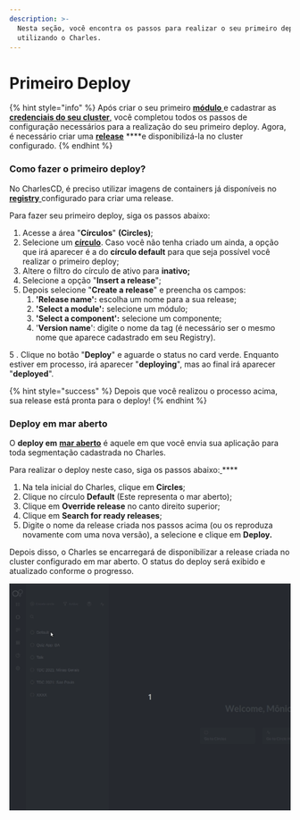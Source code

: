 ```yaml
---
description: >-
  Nesta seção, você encontra os passos para realizar o seu primeiro deploy
  utilizando o Charles.
---
```


# Primeiro Deploy

{% hint style="info" %}
Após criar o seu primeiro [**módulo** ](criando-seu-primeiro-modulo/)e cadastrar as [**credenciais do seu cluster**,](definindo-workspace/ambiente-de-deploy.md) você completou todos os passos de configuração necessários para a realização do seu primeiro deploy. Agora, é necessário criar uma [**release**](../referencia/release.md) ****e disponibilizá-la no cluster configurado.
{% endhint %}

### Como fazer o primeiro deploy?

No CharlesCD, é preciso utilizar imagens de containers já disponíveis no [**registry** ](definindo-workspace/docker-registry.md)configurado para criar uma release. 

Para fazer seu primeiro deploy, siga os passos abaixo:

1. Acesse a área "**Círculos**" **\(Circles\)**;
2. Selecione um [**círculo**](../referencia/circulo.md). Caso você não tenha criado um ainda, a opção que irá aparecer é a do **círculo default** para que seja possível você realizar o  primeiro deploy;
3. Altere o filtro do círculo de ativo para **inativo;** 
4. Selecione a opção "**Insert a release**";
5. Depois selecione "**Create a release**" e preencha os campos: 
   1. **'Release name':** escolha um nome para a sua release;
   2. **'Select a module':** selecione um módulo;
   3. **'Select a component':** selecione um componente;
   4. '**Version name**': digite o nome da tag \(é necessário ser o mesmo  nome que aparece cadastrado em seu Registry\).

5 . Clique no botão "**Deploy**" e aguarde o status no card verde. Enquanto estiver em processo, irá aparecer "**deploying**", mas ao final irá aparecer "**deployed**".

{% hint style="success" %}
Depois que você realizou o processo acima, sua release está pronta para o deploy!
{% endhint %}

### Deploy em mar aberto

O **deploy em** [**mar aberto**](../principais-conceitos.md#mar-aberto-default) é aquele em que você envia sua aplicação para toda segmentação cadastrada no Charles. 

Para realizar o deploy neste caso, siga os passos abaixo:[ ](../principais-conceitos.md#mar-aberto-default)\*\*\*\*

1. Na tela inicial do Charles, clique em **Circles**;
2. Clique no círculo **Default** \(Este representa o mar aberto\);
3. Clique em **Override release** no canto direito superior;
4. Clique em **Search for ready releases**;
5. Digite o nome da release criada nos passos acima \(ou os reproduza novamente com uma nova versão\), a selecione e clique em **Deploy.**

Depois disso, o Charles se encarregará de disponibilizar a release criada no cluster configurado em mar aberto. O status do deploy será exibido e atualizado conforme o progresso.

![](../.gitbook/assets/first-deploy.gif)


